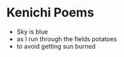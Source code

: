 # Kenichi Poems

* Sky is blue
* as I run through the fields potatoes
* to avoid getting sun burned
